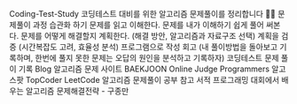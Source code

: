 Coding-Test-Study
코딩테스트 대비를 위한 알고리즘 문제풀이를 정리합니다 👩‍💻
문제풀이 과정 습관화 하기
문제를 읽고 이해한다.
문제를 내가 이해하기 쉽게 풀어 써본다.
문제를 어떻게 해결할지 계획한다. (해결 방안, 알고리즘과 자료구조 선택)
계획을 검증 (시간복잡도 고려, 효율성 분석)
프로그램으로 작성
회고 (내 풀이방법을 돌아보고 기록하며, 한번에 풀지 못한 문제는 오답의 원인을 분석하고 기록하자)
코딩테스트 문제 풀이 기록 Blog
알고리즘 문제 사이트
BAEKJOON Online Judge
Programmers
알고스팟
TopCoder
LeetCode
알고리즘 문제풀이 공부 참고 서적
프로그래밍 대회에서 배우는 알고리즘 문제해결전략 - 구종만
